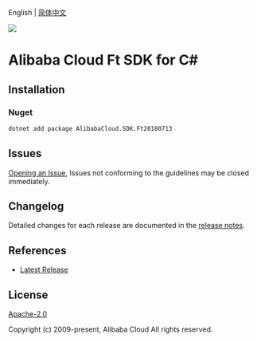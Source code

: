 English | [简体中文](README-CN.md)

![](https://aliyunsdk-pages.alicdn.com/icons/AlibabaCloud.svg)

# Alibaba Cloud Ft SDK for C#

## Installation

### Nuget

```bash
dotnet add package AlibabaCloud.SDK.Ft20180713
```

## Issues

[Opening an Issue](https://github.com/aliyun/alibabacloud-csharp-sdk/issues/new), Issues not conforming to the guidelines may be closed immediately.

## Changelog

Detailed changes for each release are documented in the [release notes](./ChangeLog.md).

## References

* [Latest Release](https://github.com/aliyun/alibabacloud-csharp-sdk/)

## License

[Apache-2.0](http://www.apache.org/licenses/LICENSE-2.0)

Copyright (c) 2009-present, Alibaba Cloud All rights reserved.
